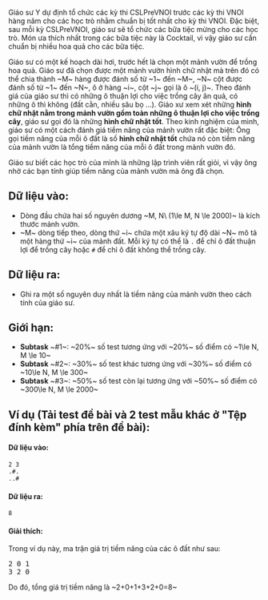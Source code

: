 Giáo sư Y dự định tổ chức các kỳ thi CSLPreVNOI trước các kỳ thi VNOI hàng năm cho các học trò nhằm chuẩn bị tốt nhất cho kỳ thi VNOI. Đặc biệt, sau mỗi kỳ CSLPreVNOI, giáo sư sẽ tổ chức các bữa tiệc mừng cho các học trò. Món ưa thích nhất trong các bữa tiệc này là Cocktail, vì vậy giáo sư cần chuẩn bị nhiều hoa quả cho các bữa tiệc.

Giáo sư có một kế hoạch dài hơi, trước hết là chọn một mảnh vườn để trồng hoa quả. Giáo sư đã chọn được một mảnh vườn hình chữ nhật mà trên đó có thể chia thành ~M~ hàng được đánh số từ ~1~ đến ~M~, ~N~ cột được đánh số từ ~1~ đến ~N~, ô ở hàng ~i~, cột ~j~ gọi là ô ~(i, j)~. Theo đánh giá của giáo sư thì có những ô thuận lợi cho việc trồng cây ăn quả, có những ô thì không (đất cằn, nhiều sâu bọ ...). Giáo xư xem xét những **hình chữ nhật nằm trong mảnh vườn gồm toàn những ô thuận lợi cho việc trồng cây**, giáo sư gọi đó là những **hình chữ nhật tốt**. Theo kinh nghiệm của mình, giáo sư có một cách đánh giá tiềm năng của mảnh vườn rất đặc biệt: Ông gọi tiềm năng của mỗi ô đất là số **hình chữ nhật tốt** chứa nó còn tiềm năng của mảnh vườn là tổng tiềm năng của mỗi ô đất trong mảnh vườn đó.

Giáo sư biết các học trò của mình là những lập trình viên rất giỏi, vì vậy ông nhờ các bạn tính giúp tiềm năng của mảnh vườn mà ông đã chọn.

## Dữ liệu vào:
- Dòng đầu chứa hai số nguyên dương ~M, N\ (1\le M, N \le 2000)~ là kích thước mảnh vườn.
- ~M~ dòng tiếp theo, dòng thứ ~i~ chứa một xâu ký tự độ dài ~N~ mô tả một hàng thứ ~i~ của mảnh đất. Mỗi ký tự có thể là `.` để chỉ ô đất thuận lợi để trồng cây hoặc `#` để chỉ ô đất không thể trồng cây.

## Dữ liệu ra:
- Ghi ra một số nguyên duy nhất là tiềm năng của mảnh vườn theo cách tính của giáo sư.

## Giới hạn:
- **Subtask** ~\#1~: ~20\%~ số test tương ứng với ~20\%~ số điểm có ~1\le N, M \le 10~
- **Subtask** ~\#2~: ~30\%~ số test khác tương ứng với ~30\%~ số điểm có ~10\le N, M \le 300~
- **Subtask** ~\#3~: ~50\%~ số test còn lại tương ứng với ~50\%~ số điểm có ~300\le N, M \le 2000~

## Ví dụ (Tải test đề bài và 2 test mẫu khác ở "Tệp đính kèm" phía trên đề bài):
#### Dữ liệu vào:
```
2 3
.#.
..#
```

#### Dữ liệu ra:
```
8
```

#### Giải thích:
Trong ví dụ này, ma trận giá trị tiềm năng của các ô đất như sau:
<pre>
2 0 1
3 2 0
</pre>

Do đó, tổng giá trị tiềm năng là ~2+0+1+3+2+0=8~